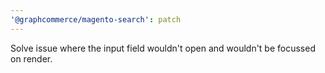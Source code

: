 ```yaml
---
'@graphcommerce/magento-search': patch
---
```


Solve issue where the input field wouldn't open and wouldn't be focussed on render.
